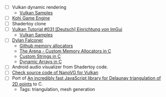 - [ ] Vulkan dynamic rendering
  - [Vulkan Samples](https://github.com/KhronosGroup/Vulkan-Samples/)
- [ ] [Kohi Game Engine](https://kohiengine.com/)
- [ ] Shadertoy clone
- [ ] [Vulkan Tutorial #031 [Deutsch] Einrichtung von ImGui](https://www.youtube.com/watch?v=PmVAwbboAfI&list=PLStQc0GqppuXgs6do23v_HKRrR32gJMm3&index=32&pp=iAQB)
  - [Vulkan Samples](https://github.com/KhronosGroup/Vulkan-Samples/)
- [ ] [Dylan Falconer](https://substack.com/@falconerd)
  - [Github memory allocators](https://github.com/Falconerd/memory_allocators)
  - [The Arena - Custom Memory Allocators in C](https://bytesbeneath.com/p/the-arena-custom-memory-allocators?utm_source=profile&utm_medium=reader2)
  - [Custom Strings in C](https://bytesbeneath.com/p/custom-strings-in-c?utm_source=profile&utm_medium=reader2)
  - [Dynamic Arrays in C](https://bytesbeneath.com/p/dynamic-arrays-in-c?utm_source=profile&utm_medium=reader2)
- [ ] Android audio visualizer from Shadertoy code.
- [ ] [Check source code of NanoVG for Vulkan](https://github.com/danilw/nanovg_vulkan)
- [ ] Port of [An incredibly fast JavaScript library for Delaunay triangulation of 2D points](https://github.com/mapbox/delaunator) to C.
  - Tags: triangulation, mesh generation

